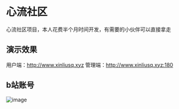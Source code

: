 # 心流社区
心流社区项目，本人花费半个月时间开发，有需要的小伙伴可以直接拿走

## 演示效果
用户端：http://www.xinliusq.xyz
管理端：http://www.xinliusq.xyz:180

## b站账号

![image](https://github.com/yinhuiSpace/mini-demo-blog/assets/156671079/785377d4-daa7-418b-9980-2724631d2363)

